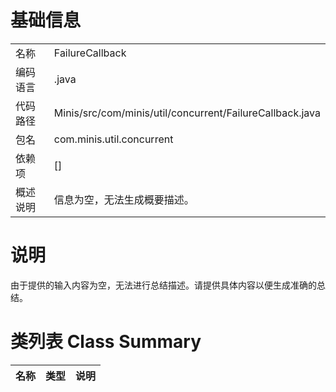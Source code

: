 # 基础信息

|      |      |
|------|------|
| 名称 | FailureCallback |
| 编码语言 | .java |
| 代码路径 | Minis/src/com/minis/util/concurrent/FailureCallback.java |
| 包名 | com.minis.util.concurrent |
| 依赖项 | [] |
| 概述说明 | 信息为空，无法生成概要描述。 |

# 说明

由于提供的输入内容为空，无法进行总结描述。请提供具体内容以便生成准确的总结。

# 类列表 Class Summary

| 名称   | 类型  | 说明 |
|-------|------|-------------|




